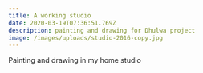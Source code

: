 ```yaml
---
title: A working studio
date: 2020-03-19T07:36:51.769Z
description: painting and drawing for Dhulwa project
image: /images/uploads/studio-2016-copy.jpg
---
```

Painting and drawing in my home studio